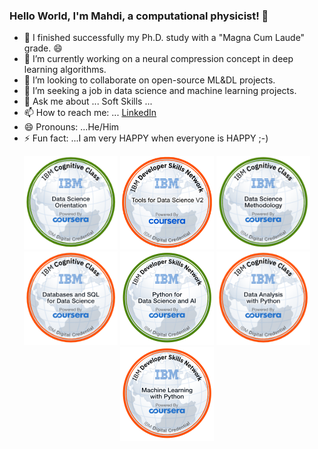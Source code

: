 ### Hello World, I'm Mahdi, a computational physicist! 👋
- 🔭 I finished successfully my Ph.D. study with a "Magna Cum Laude" grade. 😄
- 🌱 I’m currently working on a neural compression concept in deep learning algorithms. 
- 👯 I’m looking to collaborate on open-source ML&DL projects.
- 🤔 I’m seeking a job in data science and machine learning projects.
- 💬 Ask me about ... Soft Skills ...
- 📫 How to reach me: ... [LinkedIn](https://www.linkedin.com/in/mahdi-habibi/)
- 😄 Pronouns: ...He/Him
- ⚡ Fun fact: ...I am very HAPPY when everyone is HAPPY ;-)

<p align="center">
  <img src="./data-science-orientation.png" width="150">
  <img src="./tools-for-data-science-v2.png" width="150">
  <img src="./Data_Science_Methodology_Foundational.png" width="150">
  <img src="./databases-and-sql-for-data-science.png" width="150">
  <img src="./python-for-data-science-and-ai.png" width="150">
  <img src="./data-analysis-with-python (1).png" width="150">
  <img src="./machine-learning-with-python (1).png" width="150">
</p>

